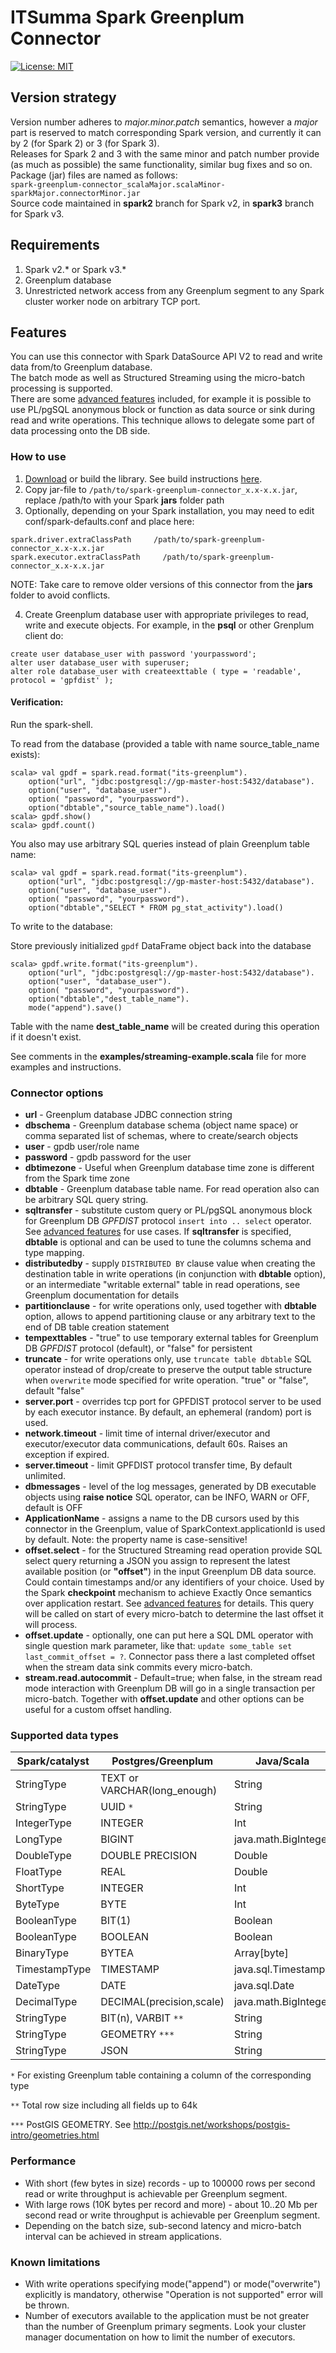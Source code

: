 # ITSumma Spark Greenplum Connector
[![License: MIT](https://img.shields.io/badge/License-MIT-yellow.svg)](https://opensource.org/licenses/MIT)

## Version strategy

Version number adheres to *major.minor.patch* semantics, however a *major* part is reserved to match
corresponding Spark version, and currently it can by 2 (for Spark 2) or 3 (for Spark 3).  
Releases for Spark 2 and 3 with the same minor and patch number 
provide (as much as possible) the same functionality, similar bug fixes and so on.  
Package (jar) files are named as follows:  
`spark-greenplum-connector_scalaMajor.scalaMinor-sparkMajor.connectorMinor.jar`  
Source code maintained in **spark2** branch for Spark v2, in **spark3** branch for Spark v3.

## Requirements

1. Spark v2.* or Spark v3.*
2. Greenplum database
3. Unrestricted network access from any Greenplum segment to any Spark cluster worker node on arbitrary TCP port.

## Features

You can use this connector with Spark DataSource API V2 to read and write data from/to Greenplum database.  
The batch mode as well as Structured Streaming using the micro-batch processing is supported.  
There are some [advanced features](Advanced-usage.md) included, for example it is possible to use PL/pgSQL anonymous block 
or function as data source or sink during read and write operations.
This technique allows to delegate some part of data processing onto the DB side.

### How to use

1. [Download](https://github.com/itsumma/spark-greenplum-connector/releases/download/v3.1.0/spark-greenplum-connector_2.12-3.1.jar) or build the library. See build instructions [here](BUILD.md).
2. Copy jar-file to `/path/to/spark-greenplum-connector_x.x-x.x.jar`, replace /path/to with your Spark **jars** folder path
3. Optionally, depending on your Spark installation, you may need to edit conf/spark-defaults.conf and place here:
```
spark.driver.extraClassPath     /path/to/spark-greenplum-connector_x.x-x.x.jar
spark.executor.extraClassPath     /path/to/spark-greenplum-connector_x.x-x.x.jar
```
NOTE: Take care to remove older versions of this connector from the **jars** folder to avoid conflicts.

4. Create Greenplum database user with appropriate privileges to read, write and execute objects. For example, in the **psql** or other Grenplum client do:
```
create user database_user with password 'yourpassword';
alter user database_user with superuser;
alter role database_user with createexttable ( type = 'readable', protocol = 'gpfdist' );
```

#### Verification:
Run the spark-shell.

To read from the database (provided a table with name source_table_name exists):
```
scala> val gpdf = spark.read.format("its-greenplum").
    option("url", "jdbc:postgresql://gp-master-host:5432/database").
    option("user", "database_user").
    option( "password", "yourpassword").
    option("dbtable","source_table_name").load()
scala> gpdf.show()
scala> gpdf.count()
```

You also may use arbitrary SQL queries instead of plain Greenplum table name: 
```
scala> val gpdf = spark.read.format("its-greenplum").
    option("url", "jdbc:postgresql://gp-master-host:5432/database").
    option("user", "database_user").
    option( "password", "yourpassword").
    option("dbtable","SELECT * FROM pg_stat_activity").load()
```

To write to the database:

Store previously initialized `gpdf` DataFrame object back into the database
```
scala> gpdf.write.format("its-greenplum").
    option("url", "jdbc:postgresql://gp-master-host:5432/database").
    option("user", "database_user").
    option( "password", "yourpassword").
    option("dbtable","dest_table_name").
    mode("append").save()
```
Table with the name **dest_table_name** will be created during this operation if it doesn't exist. 

See comments in the **examples/streaming-example.scala** file for more examples and instructions.

### Connector options

 - **url** - Greenplum database JDBC connection string
 - **dbschema** - Greenplum database schema (object name space) or comma separated list of schemas, where to create/search objects
 - **user** - gpdb user/role name
 - **password** - gpdb password for the user
 - **dbtimezone** - Useful when Greenplum database time zone is different from the Spark time zone
 - **dbtable** - Greenplum database table name. For read operation also can be arbitrary SQL query string.
 - **sqltransfer** - substitute custom query or PL/pgSQL anonymous block for Greenplum DB *GPFDIST* protocol `insert into .. select` operator. See [advanced features](Advanced-usage.md) for use cases. If **sqltransfer** is specified, **dbtable** is optional and can be used to tune the columns schema and type mapping.
 - **distributedby** - supply `DISTRIBUTED BY` clause value when creating the destination table in write operations (in conjunction with **dbtable** option), or an intermediate "writable external" table in read operations, see Greenplum documentation for details
 - **partitionclause** - for write operations only, used together with **dbtable** option, allows to append partitioning clause or any arbitrary text to the end of DB table creation statement
 - **tempexttables** - "true" to use temporary external tables for Greenplum DB *GPFDIST* protocol (default), or "false" for persistent  
 - **truncate** - for write operations only, use `truncate table dbtable` SQL operator instead of drop/create to preserve the output table structure when `overwrite` mode specified for write operation. "true" or "false", default "false"
 - **server.port** - overrides tcp port for GPFDIST protocol server to be used by each executor instance. By default, an ephemeral (random) port is used. 
 - **network.timeout** - limit time of internal driver/executor and executor/executor data communications, default 60s. Raises an exception if expired.
 - **server.timeout** - limit GPFDIST protocol transfer time, By default unlimited.
 - **dbmessages** - level of the log messages, generated by DB executable objects using **raise notice** SQL operator, can be INFO, WARN or OFF, default is OFF
 - **ApplicationName** - assigns a name to the DB cursors used by this connector in the Greenplum, value of SparkContext.applicationId is used by default. Note: the property name is case-sensitive!
 - **offset.select** - for the Structured Streaming read operation provide SQL select query returning a JSON you assign to represent the latest available position (or **"offset"**) in the input Greenplum DB data source. Could contain timestamps and/or any identifiers of your choice. Used by the Spark **checkpoint** mechanism to achieve Exactly Once semantics over application restart. See [advanced features](Advanced-usage.md) for details. This query will be called on start of every micro-batch to determine the last offset it will process. 
 - **offset.update** - optionally, one can put here a SQL DML operator with single question mark parameter, like that: `update some_table set last_commit_offset = ?`. Connector pass there a last completed offset when the stream data sink commits every micro-batch.
 - **stream.read.autocommit** - Default=true; when false, in the stream read mode interaction with Greenplum DB will go in a single transaction per micro-batch. Together with **offset.update** and other options can be useful for a custom offset handling. 


### Supported data types

|Spark/catalyst| Postgres/Greenplum           |Java/Scala          |
|--------------|------------------------------|--------------------|
|StringType    | TEXT or VARCHAR(long_enough) |String              |
|StringType    | UUID `*`                     |String              |
|IntegerType   | INTEGER                      |Int                 |
|LongType      | BIGINT                       |java.math.BigInteger|
|DoubleType    | DOUBLE PRECISION             |Double              |
|FloatType     | REAL                         |Double              |
|ShortType     | INTEGER                      |Int                 |
|ByteType      | BYTE                         |Int                 |
|BooleanType   | BIT(1)                       |Boolean             |
|BooleanType   | BOOLEAN                      |Boolean             |
|BinaryType    | BYTEA                        |Array[byte]         |
|TimestampType | TIMESTAMP                    |java.sql.Timestamp  |
|DateType      | DATE                         |java.sql.Date       |
|DecimalType   | DECIMAL(precision,scale)     |java.math.BigInteger|
|StringType    | BIT(n), VARBIT `**`          |String              |
|StringType    | GEOMETRY `***`               |String              |
|StringType    | JSON                         |String              |

 `*` For existing Greenplum table containing a column of the corresponding type
 
 `**`  Total row size including all fields up to 64k
 
 `***` PostGIS GEOMETRY. See http://postgis.net/workshops/postgis-intro/geometries.html

### Performance

- With short (few bytes in size) records - up to 100000 rows per second read or write throughput is achievable per Greenplum segment.
- With large rows (10K bytes per record and more) - about 10..20 Mb per second read or write throughput is achievable per Greenplum segment.
- Depending on the batch size, sub-second latency and micro-batch interval can be achieved in stream applications.

### Known limitations

- With write operations specifying mode("append") or mode("overwrite") explicitly is mandatory, otherwise "Operation is not supported" error will be thrown.
- Number of executors available to the application must be not greater than the number of Greenplum primary segments. Look your cluster manager documentation on how to limit the number of executors.
